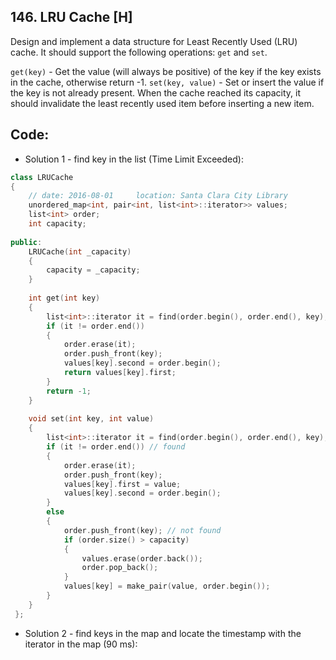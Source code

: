 ## 146. LRU Cache [H]
Design and implement a data structure for Least Recently Used (LRU) cache. It should support the following operations: `get` and `set`.

`get(key)` - Get the value (will always be positive) of the key if the key exists in the cache, otherwise return -1.
`set(key, value)` - Set or insert the value if the key is not already present. When the cache reached its capacity, it should invalidate the least recently used item before inserting a new item.

## Code:
- Solution 1 - find key in the list (Time Limit Exceeded):
```c++
class LRUCache
{
    // date: 2016-08-01     location: Santa Clara City Library
    unordered_map<int, pair<int, list<int>::iterator>> values;
    list<int> order;
    int capacity;
    
public:
    LRUCache(int _capacity) 
    {
        capacity = _capacity;
    }
    
    int get(int key) 
    { 
        list<int>::iterator it = find(order.begin(), order.end(), key);
        if (it != order.end())
        {
            order.erase(it);
            order.push_front(key);
            values[key].second = order.begin();
            return values[key].first;
        }
        return -1;
    }
    
    void set(int key, int value) 
    {
        list<int>::iterator it = find(order.begin(), order.end(), key);
        if (it != order.end()) // found
        {
            order.erase(it);
            order.push_front(key);
            values[key].first = value;
            values[key].second = order.begin();
        }
        else
        {
            order.push_front(key); // not found
            if (order.size() > capacity)
            {
                values.erase(order.back());
                order.pop_back();
            }
            values[key] = make_pair(value, order.begin());
        }
    }
 };
 ```
 
 - Solution 2 - find keys in the map and locate the timestamp with the iterator in the map (90 ms):
 ```c++
 
 ```
